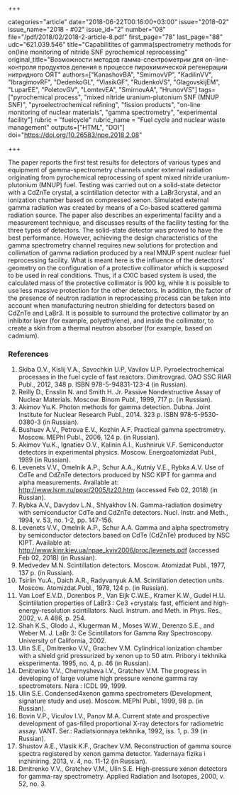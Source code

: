 +++

categories="article"
date="2018-06-22T00:16:00+03:00"
issue="2018-02"
issue_name="2018 - #02"
issue_id="2"
number="08"
file="/pdf/2018/02/2018-2-article-8.pdf"
first_page="78"
last_page="88"
udc="621.039.546"
title="Capabilitites of gamma(spectrometry methods for on(line monitoring of nitride SNF pyrochemical reprocessing"
original_title="Возможности методов гамма-спектрометрии для on-line-контроля продуктов деления в процессе пирохимической регенерации нитридного ОЯТ"
authors=["KanashovBA", "SmirnovVP", "KadilinVV", "IbragimovRF", "DedenkoGL", "VlasikGF", "RudenkoVS", "GlagovskijEM", "LuparEE", "PoletovGV", "LomtevEA", "SmirnovAA", "HrunovVS"]
tags=["pyrochemical process", "mixed nitride uranium-plutonium SNF (MNUP SNF)", "pyroelectrochemical refining", "fission products", "on-line monitoring of nuclear materials", "gamma spectrometry", "experimental facility"]
rubric = "fuelcycle"
rubric_name = "Fuel cycle and nuclear waste management"
outputs=["HTML", "DOI"]
doi="https://doi.org/10.26583/npe.2018.2.08"

+++

The paper reports the first test results for detectors of various types and equipment of gamma-spectrometry channels under external radiation originating from pyrochemical reprocessing of spent mixed nitride uranium-plutonium (MNUP) fuel. Testing was carried out on a solid-state detector with a CdZnTe crystal, a scintillation detector with a LaBr3crystal, and an ionization chamber based on compressed xenon. Simulated external gamma radiation was created by means of a Co-based scattered gamma radiation source. The paper also describes an experimental facility and a measurement technique, and discusses results of the facility testing for the three types of detectors. The solid-state detector was proved to have the best performance. However, achieving the design characteristics of the gamma spectrometry channel requires new solutions for protection and collimation of gamma radiation produced by a real MNUP spent nuclear fuel reprocessing facility. What is meant here is the influence of the detectors’ geometry on the configuration of a protective collimator which is supposed to be used in real conditions. Thus, if a CXIC based system is used, the calculated mass of the protective collimator is 900 kg, while it is possible to use less massive protection for the other detectors. In addition, the factor of the presence of neutron radiation in reprocessing process can be taken into account when manufacturing neutron shielding for detectors based on CdZnTe and LaBr3. It is possible to surround the protective collimator by an inhibitor layer (for example, polyethylene), and inside the collimator, to create a skin from a thermal neutron absorber (for example, based on cadmium).

### References

1. Skiba O.V., Kislij V.A., Savochkin U.P, Vavilov U.P. Pyroelectrochemical processes in the fuel cycle of fast reactors. Dimitrovgrad. OAO SSC RIAR Publ., 2012, 348 p. ISBN 978-5-94831-123-4 (in Russian).
2. Reilly D., Ensslin N. and Smith H. Jr. Passive Nondestructive Assay of Nuclear Materials. Moscow. Binom Publ., 1999, 717 p. (in Russian).
3. Akimov Yu.K. Photon methods for gamma detection. Dubna. Joint Institute for Nuclear Research Publ., 2014. 323 p. ISBN 978-5-9530-0380-3 (in Russian).
4. Bushuev A.V., Petrova E.V., Kozhin А.F. Practical gamma spectrometry. Мoscow. MEPhI Publ., 2006, 124 p. (in Russian).
5. Akimov Yu.K., Ignatiev O.V., Kalinin A.I., Kushniruk V.F. Semiconductor detectors in experimental physics. Moscow. Energoatomizdat Publ., 1989 (in Russian).
6. Levenets V.V., Omelnik A.P., Schur А.А., Kutniy V.Е., Rybka A.V. Use of CdTe and CdZnTe detectors produced by NSC KIPT for gamma and alpha measurements. Available at: http://www.lsrm.ru/ppsr/2005/tz20.htm (accessed Feb 02, 2018) (in Russian).
7. Rybka A.V., Davydov L.N., Shlyakhov I.N. Gamma-radiation dosimetry with semiconductor CdTe and CdZnTe detectors. Nucl. Instr. and Meth., 1994, v. 53, no. 1-2, pp. 147-156.
8. Levenets V.V., Omelnik A.P., Schur А.А. Gamma and alpha spectrometry by semiconductor detectors based on CdTe (CdZnTe) produced by NSC KIPT. Available at: http://www.kinr.kiev.ua/npae_kyiv2006/proc/levenets.pdf (accessed Feb 02, 2018) (in Russian).
9. Medvedev M.N. Scintillation detectors. Moscow. Atomizdat Publ., 1977, 137 p. (in Russian).
10. Tsirlin Yu.A., Daich A.R., Radyvanyuk А.М. Scintillation detection units. Moscow. Atomizdat.Publ., 1978, 124 p. (in Russian).
11. Van Loef E.V.D., Dorenbos P., Van Eijk C.W.E., Kramer K.W., Gudel H.U. Scintiilation properties of LaBr3 : Ce3 +crystals: fast, efficient and high-energy-resolution scintillators. Nucl. Instrum. and Meth. in Phys. Res., 2002, v. A 486, р. 254.
12. Shah K.S., Glodo J., Klugerman M., Moses W.W., Derenzo S.E., and Weber M. J. LaBr 3: Ce Scintillators for Gamma Ray Spectroscopy. University of California, 2002.
13. Ulin S.Е., Dmitrenko V.V., Grachev V.M. Cylindrical ionization chamber with a shield grid pressurized by xenon up to 50 atm. Pribory i tekhnika eksperimenta. 1995, no. 4, p. 46 (in Russian).
14. Dmitrenko V.V., Chernysheva I.V., Gratchev V.M. The progress in developing of large volume high pressure xenone gamma ray spectrometers. Nara : ICDL 99, 1999.
15. Ulin S.Е. Condensed4xenon gamma spectrometers (Development, signature study and use). Мoscow. MEPhI Publ., 1999, 98 p. (in Russian).
16. Bovin V.P., Viculov I.V., Panov M.A. Current state and prospective development of gas-filled proportional X-ray detectors for radiometric assay. VANT. Ser.: Radiatsionnaya tekhnika, 1992, iss. 1, p. 39 (in Russian).
17. Shustov A.E., Vlasik K.F., Grachev V.M. Reconstruction of gamma source spectra registered by xenon gamma detector. Yadernaya fizika i inzhiniring. 2013, v. 4, no. 11-12 (in Russian).
18. Dmitrenko V.V., Gratchev V.M., Ulin S.E. High-pressure xenon detectors for gamma-ray spectrometry. Applied Radiation and Isotopes, 2000, v. 52, no. 3.